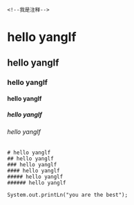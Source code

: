 <!--我是注释-->
```
<!--我是注释-->
```
# hello yanglf
## hello yanglf
### hello yanglf
#### hello yanglf
##### hello yanglf
###### hello yanglf
```
# hello yanglf
## hello yanglf
### hello yanglf
#### hello yanglf
##### hello yanglf
###### hello yanglf
```

```
System.out.printLn("you are the best");
```
